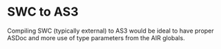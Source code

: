 # SWC to AS3

Compiling SWC (typically external) to AS3 would be ideal to have proper ASDoc and more use of type parameters from the AIR globals.